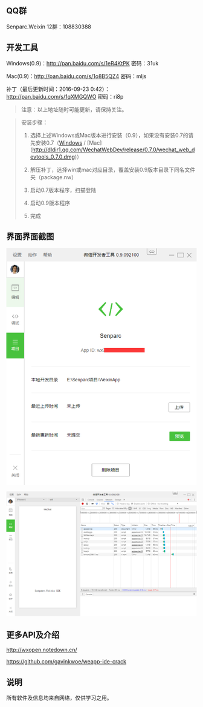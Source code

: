 
QQ群
--------
Senparc.Weixin 12群：108830388


开发工具
----------
Windows(0.9)：http://pan.baidu.com/s/1eR4KtPK 密码：31uk

Mac(0.9)：http://pan.baidu.com/s/1o8B5QZ4 密码：mljs

补丁（最后更新时间：2016-09-23 0:42）：http://pan.baidu.com/s/1qXMGQWO 密码：ri8p

>注意：以上地址随时可能更新，请保持关注。

>安装步骤：
>
>1. 选择上述Windows或Mac版本进行安装（0.9），如果没有安装0.7的请先安装0.7（[Windows](http://dldir1.qq.com/WechatWebDev/release/0.7.0/wechat_web_devtools_0.7.0_x64.exe) / [Mac] (http://dldir1.qq.com/WechatWebDev/release/0.7.0/wechat_web_devtools_0.7.0.dmg)）
>
>2. 解压补丁，选择win或mac对应目录，覆盖安装0.9版本目录下同名文件夹（package.nw）
>
>3. 启动0.7版本程序，扫描登陆
>
>4. 启动0.9版本程序
>
>5. 完成


界面界面截图
-----------
![界面1](files/snapshot1.png)



![界面2](files/snapshot2.png)



更多API及介绍
----------
http://wxopen.notedown.cn/

https://github.com/gavinkwoe/weapp-ide-crack

说明
----------
所有软件及信息均来自网络，仅供学习之用。
